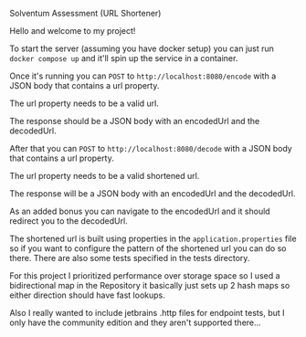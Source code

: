 Solventum Assessment (URL Shortener)

Hello and welcome to my project!

To start the server (assuming you have docker setup) you can just run `docker compose up` and it'll spin up the service
in a container.

Once it's running you can `POST` to `http://localhost:8080/encode` with a JSON body that contains a url property.

The url property needs to be a valid url. 

The response should be a JSON body with an encodedUrl and the decodedUrl.

After that you can `POST` to `http://localhost:8080/decode` with a JSON body that contains a url property.

The url property needs to be a valid shortened url. 

The response will be a JSON body with an encodedUrl and the decodedUrl.

As an added bonus you can navigate to the encodedUrl and it should redirect you to the decodedUrl.

The shortened url is built using properties in the `application.properties` file so if you want to configure
the pattern of the shortened url you can do so there. There are also some tests specified in the tests directory.

For this project I prioritized performance over storage space so I used a bidirectional map in the Repository it
basically just sets up 2 hash maps so either direction should have fast lookups.


Also I really wanted to include jetbrains .http files for endpoint tests, but I only have the community edition and they 
aren't supported there...
